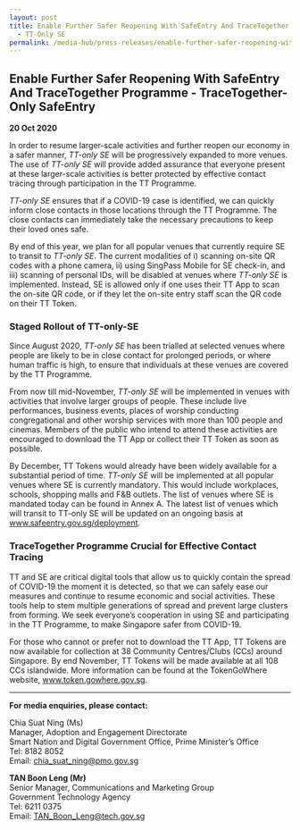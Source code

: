 ```yaml
---
layout: post
title: Enable Further Safer Reopening With SafeEntry And TraceTogether Programme
  - TT-Only SE
permalink: /media-hub/press-releases/enable-further-safer-reopening-with-safeentry-and-tracetogether-programme/
---
```

## Enable Further Safer Reopening With SafeEntry And TraceTogether Programme - TraceTogether-Only SafeEntry

**20 Oct 2020**

In order to resume larger-scale activities and further reopen our economy in a safer manner, _TT-only SE_ will be progressively expanded to more venues. The use of _TT-only SE_ will provide added assurance that everyone present at these larger-scale activities is better protected by effective contact tracing through participation in the TT Programme.

_TT-only SE_ ensures that if a COVID-19 case is identified, we can quickly inform close contacts in those locations through the TT Programme. The close contacts can immediately take the necessary precautions to keep their loved ones safe.

By end of this year, we plan for all popular venues that currently require SE to transit to _TT-only SE_. The current modalities of i) scanning on-site QR codes with a phone camera, ii) using SingPass Mobile for SE check-in, and iii) scanning of personal IDs, will be disabled at venues where _TT-only SE_ is implemented. Instead, SE is allowed only if one uses their TT App to scan the on-site QR code, or if they let the on-site entry staff scan the QR code on their TT Token.

### Staged Rollout of TT-only-SE

Since August 2020, _TT-only SE_ has been trialled at selected venues where people are likely to be in close contact for prolonged periods, or where human traffic is high, to ensure that individuals at these venues are covered by the TT Programme.

From now till mid-November, _TT-only SE_ will be implemented in venues with activities that involve larger groups of people. These include live performances, business events, places of worship conducting congregational and other worship services with more than 100 people and cinemas. Members of the public who intend to attend these activities are encouraged to download the TT App or collect their TT Token as soon as possible.

By December, TT Tokens would already have been widely available for a substantial period of time. _TT-only SE_ will be implemented at all popular venues where SE is currently mandatory. This would include workplaces, schools, shopping malls and F&B outlets. The list of venues where SE is mandated today can be found in Annex A. The latest list of venues which will transit to TT-only SE will be updated on an ongoing basis at www.safeentry.gov.sg/deployment.

### TraceTogether Programme Crucial for Effective Contact Tracing

TT and SE are critical digital tools that allow us to quickly contain the spread of COVID-19 the moment it is detected, so that we can safely ease our measures and continue to resume economic and social activities. These tools help to stem multiple generations of spread and prevent large clusters from forming. We seek everyone’s cooperation in using SE and participating in the TT Programme, to make Singapore safer from COVID-19.

For those who cannot or prefer not to download the TT App, TT Tokens are now available for collection at 38 Community Centres/Clubs (CCs) around Singapore. By end November, TT Tokens will be made available at all 108 CCs islandwide. More information can be found at the TokenGoWhere website, www.token.gowhere.gov.sg.

----------
 
**For media enquiries, please contact:**

Chia Suat Ning (Ms)<br>
Manager, Adoption and Engagement Directorate<br>
Smart Nation and Digital Government Office, Prime Minister’s Office<br>
Tel: 8182 8052<br>
Email: [chia_suat_ning@pmo.gov.sg](mailto:chia_suat_ning@pmo.gov.sg)<br>

**TAN Boon Leng (Mr)**<br>
Senior Manager, Communications and Marketing Group<br>
Government Technology Agency<br>
Tel: 6211 0375<br>
Email: [TAN_Boon_Leng@tech.gov.sg](mailto:TAN_Boon_Leng@tech.gov.sg)<br>